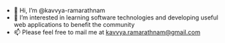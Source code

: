 - 👋 Hi, I’m @kavvya-ramarathnam
- 👀 I’m interested in learning software technologies and developing useful web applications to benefit the community
- 📫 Please feel free to mail me at kavvya.ramarathnam@gmail.com
